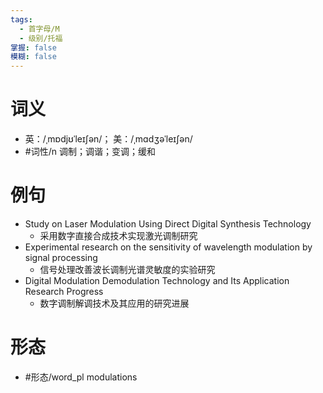 ```yaml
---
tags:
  - 首字母/M
  - 级别/托福
掌握: false
模糊: false
---
```

# 词义
- 英：/ˌmɒdjʊˈleɪʃən/； 美：/ˌmɑdʒəˈleɪʃən/
- #词性/n  调制；调谐；变调；缓和
# 例句
- Study on Laser Modulation Using Direct Digital Synthesis Technology
	- 采用数字直接合成技术实现激光调制研究
- Experimental research on the sensitivity of wavelength modulation by signal processing
	- 信号处理改善波长调制光谱灵敏度的实验研究
- Digital Modulation Demodulation Technology and Its Application Research Progress
	- 数字调制解调技术及其应用的研究进展
# 形态
- #形态/word_pl modulations
